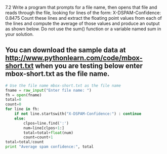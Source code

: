 7.2 Write a program that prompts for a file name, then opens that file and reads through the file, looking for lines of the form:
X-DSPAM-Confidence:    0.8475
Count these lines and extract the floating point values from each of the lines and compute the average of those values and produce an output as shown below. Do not use the sum() function or a variable named sum in your solution.
## You can download the sample data at http://www.pythonlearn.com/code/mbox-short.txt when you are testing below enter mbox-short.txt as the file name.

```python
# Use the file name mbox-short.txt as the file name
fname = raw_input("Enter file name: ")
fh = open(fname)
total=0
count=0
for line in fh:
    if not line.startswith("X-DSPAM-Confidence:") : continue
    else:
        clpos=line.find(':')
        num=line[clpos+1:]
        total=total+float(num)
        count=count+1
total=total/count
print "Average spam confidence:", total
```
